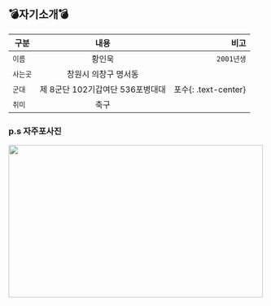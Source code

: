 ## :bomb:자기소개:bomb:
| 구분 | 내용 | 비고 |
|---|:---:|---:|
| `이름` | 황인욱 |`2001년생` |
| `사는곳` | 창원시 의창구 명서동 |  |
| `군대` | 제 8군단 102기갑여단 536포병대대 | 포수{: .text-center} |
| `취미` | 축구 |  |

### p.s 자주포사진
<img src="https://search.pstatic.net/common/?src=http%3A%2F%2Fblogfiles.naver.net%2FMjAyMTAzMjZfMTI3%2FMDAxNjE2Njg0NjI4OTYx.0DvAqT3yuWvBJ9_t_SNz_yYzwFHzn_7cjjxLXQT3oKsg.XLpf0V-fdJ_2QlwdRJDv2KBJembVR6aTVaSQcHWautIg.PNG.mbc2806%2Fimage.png&type=sc960_832" width="500" height="300">
